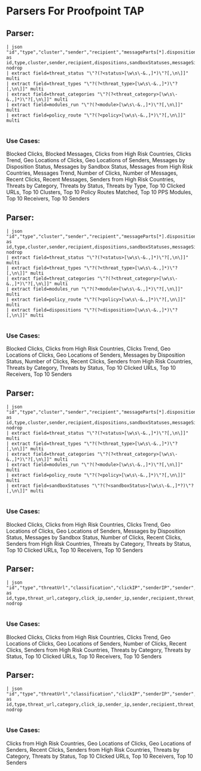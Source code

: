 # Parsers For Proofpoint TAP

## Parser:
```
| json "id","type","cluster","sender","recipient","messageParts[*].disposition","messageParts[*].sandboxStatus","messageSize","modulesRun","policyRoutes","senderIP","threatsInfoMap[*].classification","threatsInfoMap[*].threatType","threatsInfoMap[*].threatStatus","impostorScore","malwareScore","phishScore","spamScore","quarantineFolder","quarantineRule","subject" as id,type,cluster,sender,recipient,dispositions,sandboxStatuses,messageSize,modules_run,policy_route,sender_ip,threat_categories,threat_types,threat_status,impostor_score,malware_score,phish_score,spam_score,quarantine_folder,quarantine_rule,subject nodrop
| extract field=threat_status "\"?(?<status>[\w\s\-&.,]*)\"?[,\n\]]" multi
| extract field=threat_types "\"?(?<threat_type>[\w\s\-&.,]*)\"?[,\n\]]" multi
| extract field=threat_categories "\"?(?<threat_category>[\w\s\-&.,]*)\"?[,\n\]]" multi
| extract field=modules_run "\"?(?<module>[\w\s\-&.,]*)\"?[,\n\]]" multi
| extract field=policy_route "\"?(?<policy>[\w\s\-&.,]*)\"?[,\n\]]" multi
 
```
### Use Cases:
Blocked Clicks, Blocked Messages, Clicks from High Risk Countries, Clicks Trend, Geo Locations of Clicks, Geo Locations of Senders, Messages by Disposition Status, Messages by Sandbox Status, Messages from High Risk Countries, Messages Trend, Number of Clicks, Number of Messages, Recent Clicks, Recent Messages, Senders from High Risk Countries, Threats by Category, Threats by Status, Threats by Type, Top 10 Clicked URLs, Top 10 Clusters, Top 10 Policy Routes Matched, Top 10 PPS Modules, Top 10 Receivers, Top 10 Senders



## Parser:
```
| json "id","type","cluster","sender","recipient","messageParts[*].disposition","messageParts[*].sandboxStatus","messageSize","modulesRun","policyRoutes","senderIP","threatsInfoMap[*].classification","threatsInfoMap[*].threatType","threatsInfoMap[*].threatStatus","impostorScore","malwareScore","phishScore","spamScore","quarantineFolder","quarantineRule","subject" as id,type,cluster,sender,recipient,dispositions,sandboxStatuses,messageSize,modules_run,policy_route,sender_ip,threat_categories,threat_types,threat_status,impostor_score,malware_score,phish_score,spam_score,quarantine_folder,quarantine_rule,subject nodrop
| extract field=threat_status "\"?(?<status>[\w\s\-&.,]*)\"?[,\n\]]" multi
| extract field=threat_types "\"?(?<threat_type>[\w\s\-&.,]*)\"?[,\n\]]" multi
| extract field=threat_categories "\"?(?<threat_category>[\w\s\-&.,]*)\"?[,\n\]]" multi
| extract field=modules_run "\"?(?<module>[\w\s\-&.,]*)\"?[,\n\]]" multi
| extract field=policy_route "\"?(?<policy>[\w\s\-&.,]*)\"?[,\n\]]" multi
| extract field=dispositions "\"?(?<disposition>[\w\s\-&.,]*)\"?[,\n\]]" multi
 
```
### Use Cases:
Blocked Clicks, Clicks from High Risk Countries, Clicks Trend, Geo Locations of Clicks, Geo Locations of Senders, Messages by Disposition Status, Number of Clicks, Recent Clicks, Senders from High Risk Countries, Threats by Category, Threats by Status, Top 10 Clicked URLs, Top 10 Receivers, Top 10 Senders



## Parser:
```
| json "id","type","cluster","sender","recipient","messageParts[*].disposition","messageParts[*].sandboxStatus","messageSize","modulesRun","policyRoutes","senderIP","threatsInfoMap[*].classification","threatsInfoMap[*].threatType","threatsInfoMap[*].threatStatus","impostorScore","malwareScore","phishScore","spamScore","quarantineFolder","quarantineRule","subject" as id,type,cluster,sender,recipient,dispositions,sandboxStatuses,messageSize,modules_run,policy_route,sender_ip,threat_categories,threat_types,threat_status,impostor_score,malware_score,phish_score,spam_score,quarantine_folder,quarantine_rule,subject nodrop
| extract field=threat_status "\"?(?<status>[\w\s\-&.,]*)\"?[,\n\]]" multi
| extract field=threat_types "\"?(?<threat_type>[\w\s\-&.,]*)\"?[,\n\]]" multi
| extract field=threat_categories "\"?(?<threat_category>[\w\s\-&.,]*)\"?[,\n\]]" multi
| extract field=modules_run "\"?(?<module>[\w\s\-&.,]*)\"?[,\n\]]" multi
| extract field=policy_route "\"?(?<policy>[\w\s\-&.,]*)\"?[,\n\]]" multi
| extract field=sandboxStatuses "\"?(?<sandboxStatus>[\w\s\-&.,]*?)\"?[,\n\]]" multi
 
```
### Use Cases:
Blocked Clicks, Clicks from High Risk Countries, Clicks Trend, Geo Locations of Clicks, Geo Locations of Senders, Messages by Disposition Status, Messages by Sandbox Status, Number of Clicks, Recent Clicks, Senders from High Risk Countries, Threats by Category, Threats by Status, Top 10 Clicked URLs, Top 10 Receivers, Top 10 Senders



## Parser:
```
| json "id","type","threatUrl","classification","clickIP","senderIP","sender","recipient","threatStatus" as id,type,threat_url,category,click_ip,sender_ip,sender,recipient,threat_status nodrop
 
```
### Use Cases:
Blocked Clicks, Clicks from High Risk Countries, Clicks Trend, Geo Locations of Clicks, Geo Locations of Senders, Number of Clicks, Recent Clicks, Senders from High Risk Countries, Threats by Category, Threats by Status, Top 10 Clicked URLs, Top 10 Receivers, Top 10 Senders



## Parser:
```
| json "id","type","threatUrl","classification","clickIP","senderIP","sender","recipient","threatStatus","url" as id,type,threat_url,category,click_ip,sender_ip,sender,recipient,threat_status,url nodrop
 
```
### Use Cases:
Clicks from High Risk Countries, Geo Locations of Clicks, Geo Locations of Senders, Recent Clicks, Senders from High Risk Countries, Threats by Category, Threats by Status, Top 10 Clicked URLs, Top 10 Receivers, Top 10 Senders



